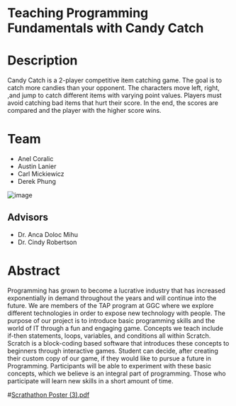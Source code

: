 # Teaching Programming Fundamentals with Candy Catch

# Description 
Candy Catch is a 2-player competitive item catching game. The goal is to catch more candies than your opponent. The characters move left, right, ,and jump to catch different items with varying point values. Players must avoid catching bad items that hurt their score. In the end, the scores are compared and the player with the higher score wins.

# Team
- Anel Coralic
- Austin Lanier 
- Carl Mickiewicz
- Derek Phung

![image](https://user-images.githubusercontent.com/79066007/116934103-7f5bd880-ac32-11eb-8bfb-fc42d3e68ebb.png)

## Advisors
- Dr. Anca Doloc Mihu
- Dr. Cindy Robertson

# Abstract 
Programming has grown to become a lucrative industry that has increased exponentially in demand throughout the years and will continue into the future. We are members of the TAP program at GGC where we explore different technologies in order to expose new technology with people. The purpose of our project is to introduce basic programming skills and the world of IT through a fun and engaging game. Concepts we teach include if-then statements, loops, variables, and conditions all within Scratch. Scratch is a block-coding based software that introduces these concepts to beginners through interactive games. Student can decide, after creating their custom copy of our game, if they would like to pursue a future in Programming. Participants will be able to experiment with these basic concepts, which we believe is an integral part of programming. Those who participate will learn new skills in a short amount of time. 

#[Scrathathon Poster (3).pdf](https://github.com/TechAmbassadors-GGC/scratchathon/files/6417778/Scrathathon.Poster.3.pdf)
